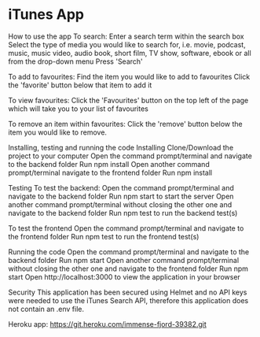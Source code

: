 # iTunes App

How to use the app
To search:
Enter a search term within the search box
Select the type of media you would like to search for, i.e. movie, podcast, music, music video, audio book, short film, TV show, software, ebook or all from the drop-down menu
Press 'Search'

To add to favourites:
Find the item you would like to add to favourites
Click the 'favorite' button below that item to add it

To view favourites:
Click the 'Favourites' button on the top left of the page which will take you to your list of favourites

To remove an item within favourites:
Click the 'remove' button below the item you would like to remove.

Installing, testing and running the code
Installing
Clone/Download the project to your computer
Open the command prompt/terminal and navigate to the backend folder
Run npm install
Open another command prompt/terminal navigate to the frontend folder
Run npm install

Testing
To test the backend:
Open the command prompt/terminal and navigate to the backend folder
Run npm start to start the server
Open another command prompt/terminal without closing the other one and navigate to the backend folder
Run npm test to run the backend test(s)

To test the frontend
Open the command prompt/terminal and navigate to the frontend folder
Run npm test to run the frontend test(s)

Running the code
Open the command prompt/terminal and navigate to the backend folder
Run npm start
Open another command prompt/terminal without closing the other one and navigate to the frontend folder
Run npm start
Open http://localhost:3000 to view the application in your browser

Security
This application has been secured using Helmet and no API keys were needed to use the iTunes Search API, therefore this application does not contain an .env file.

Heroku app: https://git.heroku.com/immense-fjord-39382.git
